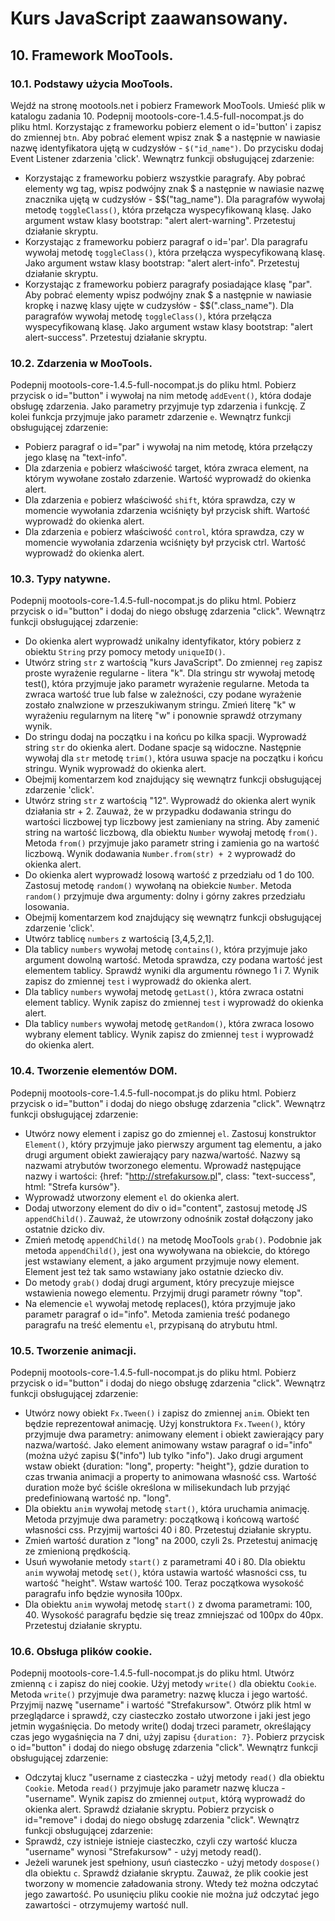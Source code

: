 # Kurs JavaScript zaawansowany.
## 10. Framework MooTools.
### 10.1. Podstawy użycia MooTools.
Wejdź na stronę mootools.net i pobierz Framework MooTools. Umieść plik w katalogu zadania 10. Podepnij mootools-core-1.4.5-full-nocompat.js do pliku html.
Korzystając z frameworku pobierz element o id='button' i zapisz do zmiennej `btn`. Aby pobrać element wpisz znak $ a następnie w nawiasie nazwę identyfikatora ujętą w cudzysłów - `$("id_name")`.
Do przycisku dodaj Event Listener zdarzenia 'click'. Wewnątrz funkcji obsługującej zdarzenie:
* Korzystając z frameworku pobierz wszystkie paragrafy. Aby pobrać elementy wg tag, wpisz podwójny znak $ a następnie w nawiasie nazwę znacznika ujętą w cudzysłów - $$("tag_name"). Dla paragrafów wywołaj metodę `toggleClass()`, która przełącza wyspecyfikowaną klasę. Jako argument wstaw klasy bootstrap: "alert alert-warning". Przetestuj działanie skryptu.
* Korzystając z frameworku pobierz paragraf o id='par'. Dla paragrafu wywołaj metodę `toggleClass()`, która przełącza wyspecyfikowaną klasę. Jako argument wstaw klasy bootstrap: "alert alert-info". Przetestuj działanie skryptu.
* Korzystając z frameworku pobierz paragrafy posiadające klasę "par". Aby pobrać elementy wpisz podwójny znak $ a następnie w nawiasie kropkę i nazwę klasy ujęte w cudzysłów - $$(".class_name"). Dla paragrafów wywołaj metodę `toggleClass()`, która przełącza wyspecyfikowaną klasę. Jako argument wstaw klasy bootstrap: "alert alert-success". Przetestuj działanie skryptu.

### 10.2. Zdarzenia w MooTools.
Podepnij mootools-core-1.4.5-full-nocompat.js do pliku html.
Pobierz przycisk o id="button" i wywołaj na nim metodę `addEvent()`, która dodaje obsługę zdarzenia. Jako parametry przyjmuje typ zdarzenia i funkcję. Z kolei funkcja przyjmuje jako parametr zdarzenie `e`.
Wewnątrz funkcji obsługującej zdarzenie:
* Pobierz paragraf o id="par" i wywołaj na nim metodę, która przełączy jego klasę na "text-info".
* Dla zdarzenia `e` pobierz właściwość target, która zwraca element, na którym wywołane zostało zdarzenie. Wartość wyprowadź do okienka alert.
* Dla zdarzenia `e` pobierz właściwość `shift`, która sprawdza, czy w momencie wywołania zdarzenia wciśnięty był przycisk shift. Wartość wyprowadź do okienka alert.
* Dla zdarzenia `e` pobierz właściwość `control`, która sprawdza, czy w momencie wywołania zdarzenia wciśnięty był przycisk ctrl. Wartość wyprowadź do okienka alert.

### 10.3. Typy natywne.
Podepnij mootools-core-1.4.5-full-nocompat.js do pliku html.
Pobierz przycisk o id="button" i dodaj do niego obsługę zdarzenia "click".
Wewnątrz funkcji obsługującej zdarzenie:
* Do okienka alert wyprowadź unikalny identyfikator, który pobierz z obiektu `String` przy pomocy metody `uniqueID()`.
* Utwórz string `str` z wartością "kurs JavaScript". Do zmiennej `reg` zapisz proste wyrażenie regularne - litera "k". Dla stringu str wywołaj metodę test(), która przyjmuje jako parametr wyrażenie regularne. Metoda ta zwraca wartość true lub false w zależności, czy podane wyrażenie zostało znalwzione w przeszukiwanym stringu. Zmień literę "k" w wyrażeniu regularnym na literę "w" i ponownie sprawdź otrzymany wynik.
* Do stringu dodaj na początku i na końcu po kilka spacji. Wyprowadź string `str` do okienka alert. Dodane spacje są widoczne. Następnie wywołaj dla `str` metodę `trim()`, która usuwa spacje na początku i końcu stringu. Wynik wyprowadź do okienka alert.
* Obejmij komentarzem kod znajdujący się wewnątrz funkcji obsługującej zdarzenie 'click'.
* Utwórz string `str` z wartością "12". Wyprowadź do okienka alert wynik działania str + 2. Zauważ, że w przypadku dodawania stringu do wartości liczbowej typ liczbowy jest zamieniany na string. Aby zamenić string na wartość liczbową, dla obiektu `Number` wywołaj metodę `from()`. Metoda `from()` przyjmuje jako parametr string i zamienia go na wartość liczbową. Wynik dodawania `Number.from(str) + 2` wyprowadź do okienka alert.
* Do okienka alert wyprowadź losową wartość z przedziału od 1 do 100. Zastosuj metodę `random()` wywołaną na obiekcie `Number`. Metoda `random()` przyjmuje dwa argumenty: dolny i górny zakres przedziału losowania.
* Obejmij komentarzem kod znajdujący się wewnątrz funkcji obsługującej zdarzenie 'click'.
* Utwórz tablicę `numbers` z wartością [3,4,5,2,1].
* Dla tablicy `numbers` wywołaj metodę `contains()`, która przyjmuje jako argument dowolną wartość. Metoda sprawdza, czy podana wartość jest elementem tablicy. Sprawdź wyniki dla argumentu równego 1 i 7. Wynik zapisz do zmiennej `test` i wyprowadź do okienka alert.
* Dla tablicy `numbers` wywołaj metodę `getLast()`, która zwraca ostatni element tablicy. Wynik zapisz do zmiennej `test` i wyprowadź do okienka alert.
* Dla tablicy `numbers` wywołaj metodę `getRandom()`, która zwraca losowo wybrany element tablicy. Wynik zapisz do zmiennej `test` i wyprowadź do okienka alert.

### 10.4. Tworzenie elementów DOM.
Podepnij mootools-core-1.4.5-full-nocompat.js do pliku html.
Pobierz przycisk o id="button" i dodaj do niego obsługę zdarzenia "click".
Wewnątrz funkcji obsługującej zdarzenie:
* Utwórz nowy element i zapisz go do zmiennej `el`. Zastosuj konstruktor `Element()`, który przyjmuje jako pierwszy argument tag elementu, a jako drugi argument obiekt zawierający pary nazwa/wartość. Nazwy są nazwami atrybutów tworzonego elementu.
Wprowadź następujące nazwy i wartości: {href: "http://strefakursow.pl", class: "text-success", html: "Strefa kursów"}.
* Wyprowadź utworzony element `el` do okienka alert.
* Dodaj utworzony element do div o id="content", zastosuj metodę JS `appendChild()`. Zauważ, że utowrzony odnośnik został dołączony jako ostatnie dzicko div.
* Zmień metodę `appendChild()` na metodę MooTools `grab()`. Podobnie jak metoda `appendChild()`, jest ona wywoływana na obiekcie, do którego jest wstawiany element, a jako argument przyjmuje nowy element. Element jest też tak samo wstawiany jako ostatnie dziecko div.
* Do metody `grab()` dodaj drugi argument, który precyzuje miejsce wstawienia nowego elementu. Przyjmij drugi parametr równy "top".
* Na elemencie `el` wywołaj metodę replaces(), która przyjmuje jako parametr paragraf o id="info". Metoda zamienia treść podanego paragrafu na treść elementu `el`, przypisaną do atrybutu html.

### 10.5. Tworzenie animacji.
Podepnij mootools-core-1.4.5-full-nocompat.js do pliku html.
Pobierz przycisk o id="button" i dodaj do niego obsługę zdarzenia "click".
Wewnątrz funkcji obsługującej zdarzenie:
* Utwórz nowy obiekt `Fx.Tween()` i zapisz do zmiennej `anim`. Obiekt ten będzie reprezentował animację. Użyj konstruktora `Fx.Tween()`, który przyjmuje dwa parametry: animowany element i obiekt zawierający pary nazwa/wartość. Jako element animowany wstaw paragraf o id="info" (można użyć zapisu $("info") lub tylko "info"). Jako drugi argument wstaw obiekt {duration: "long", property: "height"}, gdzie duration to czas trwania animacji a property to animowana własność css. Wartość duration może być ściśle określona w milisekundach lub przyjąć predefiniowaną wartość np. "long".
* Dla obiektu `anim` wywołaj metodę `start()`, która uruchamia animację. Metoda przyjmuje dwa parametry: początkową i końcową wartość własności css. Przyjmij wartości 40 i 80. Przetestuj działanie skryptu.
* Zmień wartość duration z "long" na 2000, czyli 2s. Przetestuj animację ze zmienioną prędkością.
* Usuń wywołanie metody `start()` z parametrami 40 i 80. Dla obiektu `anim` wywołaj metodę `set()`, która ustawia wartość własności css, tu wartość "height". Wstaw wartość 100. Teraz początkowa wysokość paragrafu info będzie wynosiła 100px.
* Dla obiektu `anim` wywołaj metodę `start()` z dwoma parametrami: 100, 40. Wysokość paragrafu będzie się treaz zmniejszać od 100px do 40px. Przetestuj działanie skryptu.

### 10.6. Obsługa plików cookie.
Podepnij mootools-core-1.4.5-full-nocompat.js do pliku html.
Utwórz zmienną `c` i zapisz do niej cookie. Użyj metody `write()` dla obiektu `Cookie`. Metoda `write()` przyjmuje dwa parametry: nazwę klucza i jego wartość. Przyjmij nazwę "username" i wartość "Strefakursow". Otwórz plik html w przeglądarce i sprawdź, czy ciasteczko zostało utworzone i jaki jest jego jetmin wygaśnięcia.
Do metody write() dodaj trzeci parametr, określający czas jego wygaśnięcia na 7 dni, użyj zapisu `{duration: 7}`.
Pobierz przycisk o id="button" i dodaj do niego obsługę zdarzenia "click".
Wewnątrz funkcji obsługującej zdarzenie:
* Odczytaj klucz "username z ciasteczka - użyj metody `read()` dla obiektu `Cookie`. Metoda `read()` przyjmuje jako parametr nazwę klucza - "username". Wynik zapisz do zmiennej `output`, którą wyprowadź do okienka alert.
Sprawdź działanie skryptu.
Pobierz przycisk o id="remove" i dodaj do niego obsługę zdarzenia "click".
Wewnątrz funkcji obsługującej zdarzenie:
* Sprawdź, czy istnieje istnieje ciasteczko, czyli czy wartość klucza "username" wynosi "Strefakursow" - użyj metody read().
* Jeżeli warunek jest spełniony, usuń ciasteczko - użyj metody `dospose()` dla obiektu `c`.
Sprawdź działanie skryptu.
Zauważ, że plik cookie jest tworzony w momencie załadowania strony. Wtedy też można odczytać jego zawartość. Po usunięciu pliku cookie nie można juź odczytać jego zawartości - otrzymujemy wartość null.
